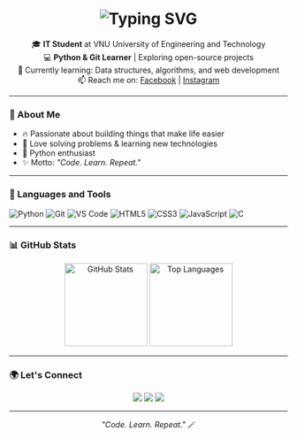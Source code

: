 <h1 align="center">
  <img src="https://readme-typing-svg.demolab.com?font=Fira+Code&pause=1000&color=00BFFF&center=true&vCenter=true&width=450&lines=Hi%2C+I'm+Hoàng+Thái+Bảo!;IT+Student+%7C+Python+Learner;Code.+Learn.+Repeat.💡" alt="Typing SVG" />
</h1>


<p align="center">
  🎓 <b>IT Student</b> at VNU University of Engineering and Technology  
  <br>
  💻 <b>Python & Git Learner</b> | Exploring open-source projects  
  <br>
  🌱 Currently learning: Data structures, algorithms, and web development  
  <br>
  📫 Reach me on:
  <a href="https://www.facebook.com/hoang.thai.bao.138169?locale=vi_VN">Facebook</a> |
  <a href="https://www.instagram.com/thendh_/">Instagram</a>
</p>

---

### 🧠 About Me
- 🔥 Passionate about building things that make life easier  
- 🧩 Love solving problems & learning new technologies  
- 🐍 Python enthusiast  
- ✨ Motto: *"Code. Learn. Repeat."*

---

### 🧰 Languages and Tools

![Python](https://img.shields.io/badge/-Python-3776AB?style=for-the-badge&logo=python&logoColor=white)
![Git](https://img.shields.io/badge/-Git-F05032?style=for-the-badge&logo=git&logoColor=white)
![VS Code](https://img.shields.io/badge/-VS%20Code-0078D4?style=for-the-badge&logo=visual-studio-code&logoColor=white)
![HTML5](https://img.shields.io/badge/-HTML5-E34F26?style=for-the-badge&logo=html5&logoColor=white)
![CSS3](https://img.shields.io/badge/-CSS3-1572B6?style=for-the-badge&logo=css3&logoColor=white)
![JavaScript](https://img.shields.io/badge/-JavaScript-F7DF1E?style=for-the-badge&logo=javascript&logoColor=black)
![C](https://img.shields.io/badge/-C-A8B9CC?style=for-the-badge&logo=c&logoColor=black)

---

### 📊 GitHub Stats

<p align="center">
  <img src="https://github-readme-stats.vercel.app/api?username=hoangthaibao&show_icons=true&theme=tokyonight" alt="GitHub Stats" height="150">
  <img src="https://github-readme-stats.vercel.app/api/top-langs/?username=hoangthaibao&layout=compact&theme=tokyonight" alt="Top Languages" height="150">
</p>

---

### 🌍 Let's Connect
<p align="center">
  <a href="https://github.com/hoangthaibao"><img src="https://img.shields.io/badge/GitHub-181717?style=for-the-badge&logo=github&logoColor=white"/></a>
  <a href="https://www.facebook.com/hoang.thai.bao.138169?locale=vi_VN"><img src="https://img.shields.io/badge/Facebook-1877F2?style=for-the-badge&logo=facebook&logoColor=white"/></a>
  <a href="https://www.instagram.com/thendh_/"><img src="https://img.shields.io/badge/Instagram-E4405F?style=for-the-badge&logo=instagram&logoColor=white"/></a>
</p>

---

<p align="center">
  <i>"Code. Learn. Repeat."</i> 🪄
</p>
